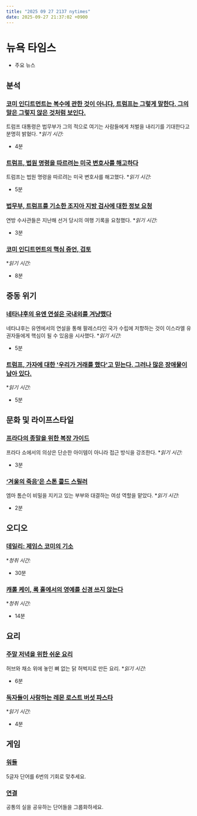 ```yaml
---
title: "2025 09 27 2137 nytimes"
date: 2025-09-27 21:37:02 +0900
---
```


# 뉴욕 타임스
- 주요 뉴스

## 분석

### [코미 인디트먼트는 복수에 관한 것이 아니다, 트럼프는 그렇게 말한다. 그의 말은 그렇지 않은 것처럼 보인다.](https://www.nytimes.com/2025/09/26/us/politics/trump-comey-revenge.html)
  트럼프 대통령은 법무부가 그의 적으로 여기는 사람들에게 처벌을 내리기를 기대한다고 분명히 밝혔다. **읽기 시간:*
* 4분
### [트럼프, 법원 명령을 따르려는 미국 변호사를 해고하다](https://www.nytimes.com/2025/09/26/us/trump-fires-us-attorney-california-immigration.html)
  트럼프는 법원 명령을 따르려는 미국 변호사를 해고했다. **읽기 시간:*
* 5분
### [법무부, 트럼프를 기소한 조지아 지방 검사에 대한 정보 요청](https://www.nytimes.com/2025/09/26/us/justice-department-fani-willis-trump.html)
  연방 수사관들은 지난해 선거 당시의 여행 기록을 요청했다. **읽기 시간:*
* 3분
### [코미 인디트먼트의 핵심 증언, 검토](https://www.nytimes.com/2025/09/26/us/politics/james-comey-testimony-trump.html)
  **읽기 시간:*
* 8분
## 중동 위기

### [네타냐후의 유엔 연설은 국내외를 겨냥했다](https://www.nytimes.com/2025/09/27/world/middleeast/israel-netanyahu-united-nations.html)
  네타냐후는 유엔에서의 연설을 통해 팔레스타인 국가 수립에 저항하는 것이 이스라엘 유권자들에게 핵심이 될 수 있음을 시사했다. **읽기 시간:*
* 5분
### [트럼프, 가자에 대한 '우리가 거래를 했다'고 믿는다. 그러나 많은 장애물이 남아 있다.](https://www.nytimes.com/2025/09/26/us/politics/trump-gaza-deal.html)
  **읽기 시간:*
* 5분
## 문화 및 라이프스타일

### [프라다의 종말을 위한 복장 가이드](https://www.nytimes.com/2025/09/26/style/prada-spring-2026.html)
  프라다 쇼에서의 의상은 단순한 아이템이 아니라 접근 방식을 강조한다. **읽기 시간:*
* 3분
### [‘겨울의 죽음’은 스톤 콜드 스릴러](https://www.nytimes.com/2025/09/25/movies/dead-of-winter-review-emma-thompson-as-victim-and-savior.html)
  엠마 톰슨이 비밀을 지키고 있는 부부와 대결하는 여성 역할을 맡았다. **읽기 시간:*
* 2분
## 오디오

### [데일리: 제임스 코미의 기소](https://www.nytimes.com/2025/09/26/podcasts/the-daily/james-comey-indictment.html)
  **청취 시간:*
* 30분
### [캐롤 케이, 록 홀에서의 영예를 신경 쓰지 않는다](https://www.nytimes.com/2025/09/24/arts/music/carol-kaye-rock-and-roll-hall-of-fame.html)
  **청취 시간:*
* 14분
## 요리

### [주말 저녁을 위한 쉬운 요리](https://cooking.nytimes.com/recipes/1025170-herby-skillet-chicken-with-greens)
  허브와 채소 위에 놓인 뼈 없는 닭 허벅지로 만든 요리. **읽기 시간:*
* 6분
### [독자들이 사랑하는 레몬 로스트 버섯 파스타](https://cooking.nytimes.com/recipes/1025929-lemony-roasted-mushroom-pasta)
  **읽기 시간:*
* 4분
## 게임

### [워들](https://www.nytimes.com/games/wordle/index.html)
  5글자 단어를 6번의 기회로 맞추세요.
### [연결](https://www.nytimes.com/games/connections?GAMES_connectionsRollout_1130=1_ConnectionsV2)
  공통의 실을 공유하는 단어들을 그룹화하세요.